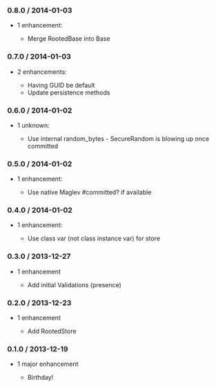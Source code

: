 ### 0.8.0 / 2014-01-03

* 1 enhancement:

  * Merge RootedBase into Base


### 0.7.0 / 2014-01-03

* 2 enhancements:

  * Having GUID be default
  * Update persistence methods


### 0.6.0 / 2014-01-02

* 1 unknown:

  * Use internal random_bytes - SecureRandom is blowing up once committed


### 0.5.0 / 2014-01-02

* 1 enhancement:

  * Use native Maglev #committed? if available


### 0.4.0 / 2014-01-02

* 1 enhancement:

  * Use class var (not class instance var) for store


### 0.3.0 / 2013-12-27

* 1 enhancement

  * Add initial Validations (presence)


### 0.2.0 / 2013-12-23

* 1 enhancement

  * Add RootedStore


### 0.1.0 / 2013-12-19

* 1 major enhancement

  * Birthday!
